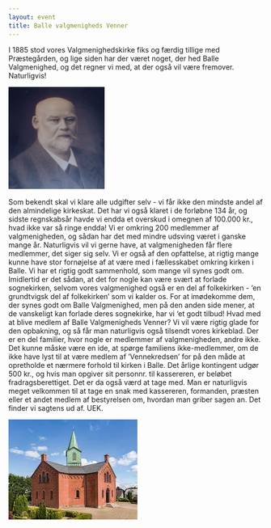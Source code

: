 ```yaml
---
layout: event
title: Balle valgmenigheds Venner
---
```


I 1885 stod vores Valgmenighedskirke fiks og færdig tillige med Præstegården, og lige siden har der været noget, der hed Balle Valgmenighed, og det regner vi med, at der også vil være fremover. Naturligvis!

![Billede af Vilhelm Hansen](/images/uploads/screenshot-2022-02-06-at-12.52.52.png "Vilhelm Hansen var Valgmenighedens første præst")

Som bekendt skal vi klare alle udgifter selv - vi får ikke den mindste andel af den almindelige kirkeskat. Det har vi også klaret i de forløbne 134 år, og sidste regnskabsår havde vi endda et overskud i omegnen af 100.000 kr., hvad ikke var så ringe endda! Vi er omkring 200 medlemmer af valgmenigheden, og sådan har det med mindre udsving været i ganske mange år. Naturligvis vil vi gerne have, at valgmenigheden får flere medlemmer, det siger sig selv. Vi er også af den opfattelse, at rigtig mange kunne have stor fornøjelse af at være med i fællesskabet omkring kirken i Balle. Vi har et rigtig godt sammenhold, som mange vil synes godt om. Imidlertid er det sådan, at det for nogle kan være svært at forlade sognekirken, selvom vores valgmenighed også er en del af folkekirken - ‘en grundtvigsk del af folkekirken’ som vi kalder os. For at imødekomme dem, der synes godt om Balle Valgmenighed, men på den anden side mener, at de vanskeligt kan forlade deres sognekirke, har vi ‘et godt tilbud! Hvad med at blive medlem af Balle Valgmenigheds Venner? Vi vil være rigtig glade for den opbakning, og så får man naturligvis også tilsendt vores kirkeblad. Der er en del familier, hvor nogle er medlemmer af valgmenigheden, andre ikke. Det kunne måske være en ide, at spørge familiens ikke-medlemmer, om de ikke have lyst til at være medlem af ’Vennekredsen’ for på den måde at opretholde et nærmere forhold til kirken i Balle. Det årlige kontingent udgør 500 kr., og hvis man opgiver sit personnr. til kassereren, er beløbet fradragsberettiget. Det er da også værd at tage med. Man er naturligvis meget velkommen til at tage en snak med kassereren, formanden, præsten eller et andet medlem af bestyrelsen om, hvordan man griber sagen an. Det finder vi sagtens ud af. UEK.

![Billede af Balle Kirke](/images/uploads/download.jpeg "Balle Kirke")
